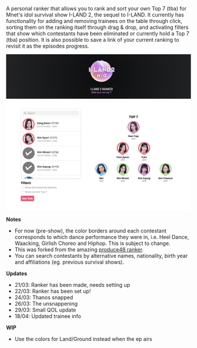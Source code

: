A personal ranker that allows you to rank and sort your own Top 7 (tba) for Mnet's idol survival show I-LAND 2, the sequel to I-LAND. It currently has functionality for adding and removing trainees on the table through click, sorting them on the ranking itself through drag & drop, and activating filters that show which contestants have been eliminated or currently hold a Top 7 (tba) position. It is also possible to save a link of your current ranking to revisit it as the episodes progress.

![Screenshot](screenshot.png)

<b>Notes</b>
* For now (pre-show), the color borders around each contestant corresponds to which dance performance they were in, i.e. Heel Dance, Waacking, Girlish Choreo and Hiphop. This is subject to change.
* This was forked from the amazing [produce48 ranker](https://github.com/produce48/produce48.github.io).
* You can search contestants by alternative names, nationality, birth year and affiliations (eg. previous survival shows).

<b>Updates</b>
* 21/03: Ranker has been made, needs setting up
* 22/03: Ranker has been set up!
* 24/03: Thanos snapped
* 26/03: The unsnappening
* 29/03: Small QOL update
* 18/04: Updated trainee info

<b>WIP</b>
* Use the colors for Land/Ground instead when the ep airs
